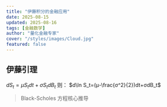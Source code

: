 ```yaml
---
title: "伊藤积分的金融应用"
date: 2025-08-15
updated: 2025-08-16
tags: [金融数学]
author: "量化金融专家"
cover: "/styles/images/Cloud.jpg"
featured: false
---
```


## 伊藤引理

$dS_t=μS_tdt+σS_tdB_t$
则：
$d\ln S_t=(μ-\frac{σ^2}{2})dt+σdB_t$

> Black-Scholes 方程核心推导
